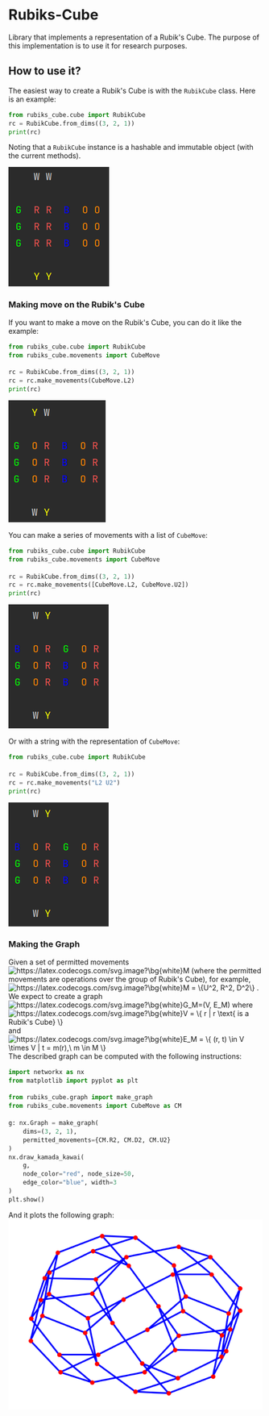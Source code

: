 # Rubiks-Cube

Library that implements a representation of a
Rubik's Cube. The purpose of this implementation is
to use it for research purposes.

## How to use it?

The easiest way to create a Rubik's Cube is with
the `RubikCube` class. Here is an example:

```python
from rubiks_cube.cube import RubikCube
rc = RubikCube.from_dims((3, 2, 1))
print(rc)
```

Noting that a `RubikCube` instance is a hashable and immutable object (with the current methods).

![Representation of a Rubik's Cube of 3x2x1.](img/representation01.png)

### Making move on the Rubik's Cube

If you want to make a move on the Rubik's Cube,
you can do it like the example:

```python
from rubiks_cube.cube import RubikCube
from rubiks_cube.movements import CubeMove

rc = RubikCube.from_dims((3, 2, 1))
rc = rc.make_movements(CubeMove.L2)
print(rc)
```

![img.png](img/move_L2.png)

You can make a series of movements with a list of `CubeMove`:

```python
from rubiks_cube.cube import RubikCube
from rubiks_cube.movements import CubeMove

rc = RubikCube.from_dims((3, 2, 1))
rc = rc.make_movements([CubeMove.L2, CubeMove.U2])
print(rc)
```

![img.png](img/move_L2_U2.png)

Or with a string with the representation of `CubeMove`:

```python
from rubiks_cube.cube import RubikCube

rc = RubikCube.from_dims((3, 2, 1))
rc = rc.make_movements("L2 U2")
print(rc)
```

![img.png](img/move_L2_U2.png)

### Making the Graph

Given a set of permitted movements
<img src="https://latex.codecogs.com/svg.image?\bg{white}M" title="https://latex.codecogs.com/svg.image?\bg{white}M" />
(where the permitted movements are operations over the group of Rubik's Cube), for example,
<img src="https://latex.codecogs.com/svg.image?\bg{white}M&space;=&space;\{U^2,&space;R^2,&space;D^2\}" title="https://latex.codecogs.com/svg.image?\bg{white}M = \{U^2, R^2, D^2\}" />
.
We expect to create a graph
<img src="https://latex.codecogs.com/svg.image?\bg{white}G_M=(V,&space;E_M)" title="https://latex.codecogs.com/svg.image?\bg{white}G_M=(V, E_M)" />
where
<img src="https://latex.codecogs.com/svg.image?\bg{white}V&space;=&space;\{&space;r&space;|&space;r&space;\text{&space;is&space;a&space;Rubik's&space;Cube}&space;\}" title="https://latex.codecogs.com/svg.image?\bg{white}V = \{ r | r \text{ is a Rubik's Cube} \}" />
and
<img src="https://latex.codecogs.com/svg.image?\bg{white}E_M&space;=&space;\{&space;(r,&space;t)&space;\in&space;V&space;\times&space;V&space;|&space;t&space;=&space;m(r),\&space;m&space;\in&space;M&space;\}" title="https://latex.codecogs.com/svg.image?\bg{white}E_M = \{ (r, t) \in V \times V | t = m(r),\ m \in M \}" />
The described graph can be computed with the following instructions:

```python
import networkx as nx
from matplotlib import pyplot as plt

from rubiks_cube.graph import make_graph
from rubiks_cube.movements import CubeMove as CM

g: nx.Graph = make_graph(
    dims=(3, 2, 1),
    permitted_movements={CM.R2, CM.D2, CM.U2}
)
nx.draw_kamada_kawai(
    g,
    node_color="red", node_size=50,
    edge_color="blue", width=3
)
plt.show()
```

And it plots the following graph:
![A graph](img/graph.png)
